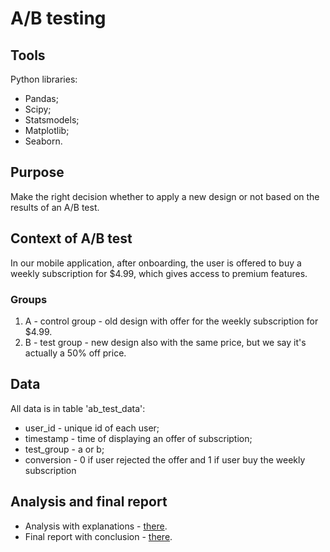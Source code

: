 # A/B testing
## Tools
Python libraries:
* Pandas;
* Scipy;
* Statsmodels;
* Matplotlib;
* Seaborn.
## Purpose
Make the right decision whether to apply a new design or not based on the results of an A/B test.
## Context of A/B test
In our mobile application, after onboarding, the user is offered to buy a weekly subscription for $4.99, which gives access to premium features.
### Groups
1. A - control group - old design with offer for the weekly subscription for $4.99.
2. B - test group - new design also with the same price, but we say it's actually a 50% off price.
## Data
All data is in table 'ab_test_data':
* user_id - unique id of each user;
* timestamp - time of displaying an offer of subscription;
* test_group - a or b;
* conversion - 0 if user rejected the offer and 1 if user buy the weekly subscription
## Analysis and final report
* Analysis with explanations - [there](https://drive.google.com/file/d/1mu6lFVQdXFCosVup2xnQWbOEEHVt6cTc/view?usp=sharing).
* Final report with conclusion - [there](https://docs.google.com/presentation/d/14YqG0EmGnjJcl9SFT2Cp-fn7fT1tkmSx/edit?usp=sharing&ouid=110123972342957476617&rtpof=true&sd=true).

